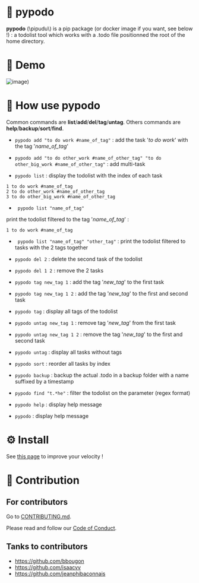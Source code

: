 
# 🐍 pypodo

**pypodo** (\pipudu\\) is a pip package (or docker image if you want, see below !) : a todolist tool which works with a .todo file positionned the root of the home directory.


# 💫 Demo

![image](https://user-images.githubusercontent.com/45128847/137579798-1d0fb4b9-6cd1-473d-805c-43f657673694.gif))

# 🚀 How use **pypodo**

Common commands are **list**/**add**/**del**/**tag**/**untag**. Others commands are **help**/**backup**/**sort**/**find**.

- `pypodo add "to do work #name_of_tag"` : add the task '_to do work_' with the tag '_name_of_tag_'

- `pypodo add "to do other_work #name_of_other_tag" "to do other_big_work #name_of_other_tag"` : add multi-task

- ``pypodo list`` : display the todolist with the index of each task

```
1 to do work #name_of_tag
2 to do other_work #name_of_other_tag
3 to do other_big_work #name_of_other_tag
```

- ` pypodo list "name_of_tag"`

print the todolist filtered to the tag '_name_of_tag_' :

```
1 to do work #name_of_tag
```

- ` pypodo list "name_of_tag" "other_tag"` : print the todolist filtered to tasks with the 2 tags together

- `pypodo del 2` : delete the second task of the todolist

- `pypodo del 1 2` : remove the 2 tasks

- `pypodo tag new_tag 1` : add the tag '_new_tag_' to the first task

- `pypodo tag new_tag 1 2` : add the tag '_new_tag_' to the first and second task

- `pypodo tag` : display all tags of the todolist

- `pypodo untag new_tag 1` : remove tag '_new_tag_' from the first task

- `pypodo untag new_tag 1 2` : remove the tag '_new_tag_' to the first and second task

- `pypodo untag` : display all tasks without tags

- `pypodo sort` : reorder all tasks by index

- `pypodo backup` : backup the actual .todo in a backup folder with a name suffixed by a timestamp

- `pypodo find "t.*he"` : filter the todolist on the parameter (regex format)

- `pypodo help` : display help message

- `pypodo` : display help message

# ⚙️ Install

See [this page](INSTALL.md) to improve your velocity !

# :construction_worker: Contribution

## For contributors

Go to [CONTRIBUTING.md](CONTRIBUTING.md).

Please read and follow our [Code of Conduct](CODE_OF_CONDUCT.md).

## Tanks to contributors

- https://github.com/bbougon
- https://github.com/isaacvv
- https://github.com/jeanphibaconnais
